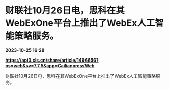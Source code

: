 # 财联社10月26日电，思科在其WebExOne平台上推出了WebEx人工智能策略服务。

**2023-10-25 16:28**

**https://api3.cls.cn/share/article/1496656?os=web&sv=7.7.5&app=CailianpressWeb**

财联社10月26日电，思科在其WebExOne平台上推出了WebEx人工智能策略服务。